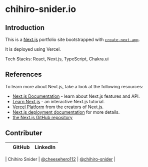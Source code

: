 # chihiro-snider.io

## Introduction

This is a [Next.js](https://nextjs.org/) portfolio site bootstrapped with [`create-next-app`](https://github.com/vercel/next.js/tree/canary/packages/create-next-app).

It is deployed using Vercel.

Tech Stacks:
React, Next.js, TypeScript, Chakra.ui

## References

To learn more about Next.js, take a look at the following resources:

- [Next.js Documentation](https://nextjs.org/docs) - learn about Next.js features and API.
- [Learn Next.js](https://nextjs.org/learn) - an interactive Next.js tutorial.
- [Vercel Platform](https://vercel.com/new?utm_medium=default-template&filter=next.js&utm_source=create-next-app&utm_campaign=create-next-app-readme) from the creators of Next.js.
- [Next.js deployment documentation](https://nextjs.org/docs/deployment) for more details.
- [the Next.js GitHub repository](https://github.com/vercel/next.js/)

## Contributer

|     | GitHub | LinkedIn |
| --- | ------ | -------- |

| Chihiro Snider | [@cheesehero112](https://github.com/cheesehero112) | [@chihiro-snider](https://www.linkedin.com/in/chihiro-snider/) |
